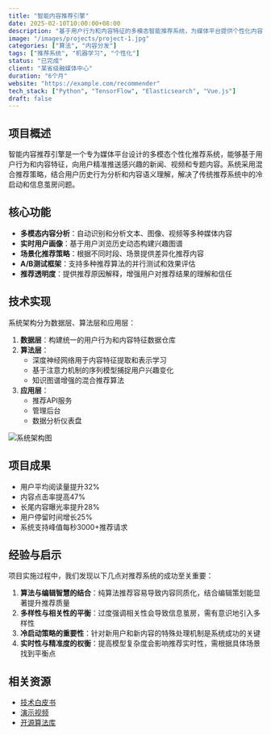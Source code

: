 ```yaml
---
title: "智能内容推荐引擎"
date: 2025-02-10T10:00:00+08:00
description: "基于用户行为和内容特征的多模态智能推荐系统，为媒体平台提供个性化内容分发解决方案。"
image: "/images/projects/project-1.jpg"
categories: ["算法", "内容分发"]
tags: ["推荐系统", "机器学习", "个性化"]
status: "已完成"
client: "某省级融媒体中心"
duration: "6个月"
website: "https://example.com/recommender"
tech_stack: ["Python", "TensorFlow", "Elasticsearch", "Vue.js"]
draft: false
---
```


## 项目概述

智能内容推荐引擎是一个专为媒体平台设计的多模态个性化推荐系统，能够基于用户行为和内容特征，向用户精准推送感兴趣的新闻、视频和专题内容。系统采用混合推荐策略，结合用户历史行为分析和内容语义理解，解决了传统推荐系统中的冷启动和信息茧房问题。

## 核心功能

- **多模态内容分析**：自动识别和分析文本、图像、视频等多种媒体内容
- **实时用户画像**：基于用户浏览历史动态构建兴趣图谱
- **场景化推荐策略**：根据不同时段、场景提供差异化推荐内容
- **A/B测试框架**：支持多种推荐算法的并行测试和效果评估
- **推荐透明度**：提供推荐原因解释，增强用户对推荐结果的理解和信任

## 技术实现

系统架构分为数据层、算法层和应用层：

1. **数据层**：构建统一的用户行为和内容特征数据仓库
2. **算法层**：
   - 深度神经网络用于内容特征提取和表示学习
   - 基于注意力机制的序列模型捕捉用户兴趣变化
   - 知识图谱增强的混合推荐算法
3. **应用层**：
   - 推荐API服务
   - 管理后台
   - 数据分析仪表盘

![系统架构图](/images/projects/project-1-architecture.png)

## 项目成果

- 用户平均阅读量提升32%
- 内容点击率提高47%
- 长尾内容曝光率提升28%
- 用户停留时间增长25%
- 系统支持峰值每秒3000+推荐请求

## 经验与启示

项目实施过程中，我们发现以下几点对推荐系统的成功至关重要：

1. **算法与编辑智慧的结合**：纯算法推荐容易导致内容同质化，结合编辑策划能显著提升推荐质量
2. **多样性与相关性的平衡**：过度强调相关性会导致信息茧房，需有意识地引入多样性
3. **冷启动策略的重要性**：针对新用户和新内容的特殊处理机制是系统成功的关键
4. **实时性与精准度的权衡**：提高模型复杂度会影响推荐实时性，需根据具体场景找到平衡点

## 相关资源

- [技术白皮书](https://example.com/whitepaper.pdf)
- [演示视频](https://example.com/demo-video)
- [开源算法库](https://github.com/username/recommendation-engine) 